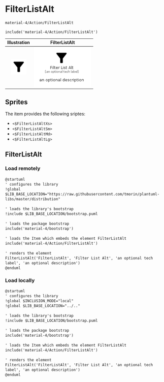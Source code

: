 # FilterListAlt


```text
material-4/Action/FilterListAlt
```

```text
include('material-4/Action/FilterListAlt')
```



| Illustration | FilterListAlt |
| :---: | :---: |
| ![illustration for Illustration](../../material-4/Action/FilterListAlt.png) | ![illustration for FilterListAlt](../../material-4/Action/FilterListAlt.Local.png) |



## Sprites
The item provides the following sriptes:

- `<$FilterListAltXs>`
- `<$FilterListAltSm>`
- `<$FilterListAltMd>`
- `<$FilterListAltLg>`





## FilterListAlt

### Load remotely
```plantuml
@startuml
' configures the library
!global $LIB_BASE_LOCATION="https://raw.githubusercontent.com/tmorin/plantuml-libs/master/distribution"

' loads the library's bootstrap
!include $LIB_BASE_LOCATION/bootstrap.puml

' loads the package bootstrap
include('material-4/bootstrap')

' loads the Item which embeds the element FilterListAlt
include('material-4/Action/FilterListAlt')

' renders the element
FilterListAlt('FilterListAlt', 'Filter List Alt', 'an optional tech label', 'an optional description')
@enduml
```

### Load locally
```plantuml
@startuml
' configures the library
!global $INCLUSION_MODE="local"
!global $LIB_BASE_LOCATION="../.."

' loads the library's bootstrap
!include $LIB_BASE_LOCATION/bootstrap.puml

' loads the package bootstrap
include('material-4/bootstrap')

' loads the Item which embeds the element FilterListAlt
include('material-4/Action/FilterListAlt')

' renders the element
FilterListAlt('FilterListAlt', 'Filter List Alt', 'an optional tech label', 'an optional description')
@enduml
```

